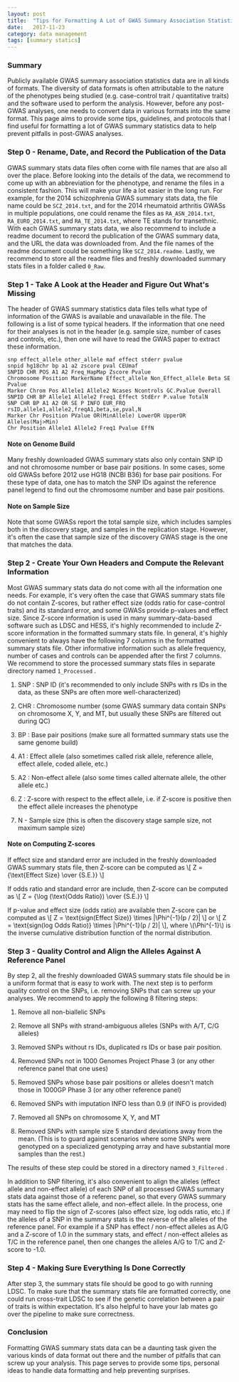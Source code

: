 ```yaml
---
layout: post
title:  "Tips for Formatting A Lot of GWAS Summary Association Statistics Data"
date:   2017-11-23
category: data management
tags: [summary statics]
---
```


<script type="text/javascript" async
src="https://cdn.mathjax.org/mathjax/latest/MathJax.js?config=TeX-MML-AM_CHTML">
</script>

### Summary

Publicly available GWAS summary association statistics data are in all kinds
of formats. The diversity of data formats is often attributable to the nature
of the phenotypes being studied (e.g. case-control trait / quantitative traits)
and the software used to perform the analysis. However, before any post-GWAS
analyses, one needs to convert data in various formats into the same format.
This page aims to provide some tips, guidelines, and protocols that I find
useful for formatting a lot of GWAS summary statistics data to help prevent
pitfalls in post-GWAS analyses.

### Step 0 - Rename, Date, and Record the Publication of the Data

GWAS summary stats data files often come with file names that are also all
over the place. Before looking into the details of the data, we recommend
to come up with an abbreviation for the phenotype, and rename the files in
a consistent fashion. This will make your life a lot easier in the long run.
For example, for the 2014 schizophrenia GWAS summary stats data, the file
name could be ```SCZ_2014.txt```, and for the 2014 rheumatoid arthritis
GWASs in multiple populations, one could rename the files as
```RA_ASN_2014.txt```, ```RA_EURO_2014.txt```, and ```RA_TE_2014.txt```,
where TE stands for transethnic. With each GWAS summary stats data, we also
recommend to include a readme document to record the publication of the GWAS
summary data, and the URL the data was downloaded from. And the file names of
the readme document could be something like ```SCZ_2014.readme```. Lastly,
we recommend to store all the readme files and freshly downloaded summary
stats files in a folder called ```0_Raw```.

### Step 1 - Take A Look at the Header and Figure Out What's Missing

The header of GWAS summary statistics data files tells what type of
information of the GWAS is available and unavailable in the file. The
following is a list of some typical headers. If the information that
one need for their analyses is not in the header (e.g. sample size, number
of cases and controls, etc.), then one will have to read the GWAS paper
to extract these information.

```
snp effect_allele other_allele maf effect stderr pvalue
snpid hg18chr bp a1 a2 zscore pval CEUmaf
SNPID CHR POS A1 A2 Freq_HapMap Zscore Pvalue
Chromosome Position MarkerName Effect_allele Non_Effect_allele Beta SE Pvalue
Marker Chrom Pos Allele1 Allele2 Ncases Ncontrols GC.Pvalue Overall
SNPID CHR BP Allele1 Allele2 Freq1 Effect StdErr P.value TotalN
SNP CHR BP A1 A2 OR SE P INFO EUR_FRQ
rsID,allele1,allele2,freqA1,beta,se,pval,N
Marker Chr Position PValue OR(MinAllele) LowerOR UpperOR Alleles(Maj>Min)
Chr Position Allele1 Allele2 Freq1 Pvalue EffN
```

#### Note on Genome Build
Many freshly downloaded GWAS summary stats also only contain SNP ID and
not chromosome number or base pair positions. In some cases, some old GWASs
before 2012 use HG18 (NCBI B36) for base pair positions. For these type of
data, one has to match the SNP IDs against the reference panel legend to
find out the chromosome number and base pair positions.

#### Note on Sample Size
Note that some GWASs report the total sample size, which includes samples both
in the discovery stage, and samples in the replication stage. However,
it's often the case that sample size of the discovery GWAS stage is the
one that matches the data.

### Step 2 - Create Your Own Headers and Compute the Relevant Information

Most GWAS summary stats data do not come with all the information one needs.
For example, it's very often the case that GWAS summary stats file do not
contain Z-scores, but rather effect size (odds ratio for case-control traits)
and its standard error, and some GWASs provide p-values and effect size. Since
Z-score information is used in many summary-data-based software such as LDSC
and HESS, it's highly recommended to include Z-score information in the
formatted summary stats file. In general, it's highly convenient to always
have the following 7 columns in the formatted summary stats file. Other
informative information such as allele frequency, number of cases and
controls can be appended after the first 7 columns. We recommend to store
the processed summary stats files in separate directory named
```1_Processed``` .

1. SNP : SNP ID (it's recommended to only include SNPs with rs IDs in the data,
as these SNPs are often more well-characterized)

2. CHR : Chromosome number (some GWAS summary data contain SNPs on chromosome X,
Y, and MT, but usually these SNPs are filtered out during QC)

3. BP : Base pair positions (make sure all formatted summary stats use the same
genome build)

4. A1 : Effect allele (also sometimes called risk allele, reference allele,
effect allele, coded allele, etc.)

5. A2 : Non-effect allele (also some times called alternate allele, the other
allele etc.)

6. Z : Z-score with respect to the effect allele, i.e. if Z-score is positive
then the effect allele increases the phenotype

7. N - Sample size (this is often the discovery stage sample size, not maximum
sample size)

#### Note on Computing Z-scores

If effect size and standard error are included in the freshly downloaded GWAS
summary stats file, then Z-score can be computed as
\\[
  Z = {\text{Effect Size} \over {S.E.}}
\\]

If odds ratio and standard error are include, then Z-score can be computed as
\\[
  Z = {\log (\text{Odds Ratio}) \over {S.E.}}
\\]

If p-value and effect size (odds ratio) are available then Z-score can be
computed as
\\[
  Z = \text{sign(Effect Size)} \times |\Phi^{-1}(p / 2)|
\\]
or
\\[
  Z = \text{sign(log Odds Ratio)} \times |\Phi^{-1}(p / 2)|
\\],
where \\(\Phi^{-1}\\) is the inverse cumulative distribution function of the
normal distribution.

### Step 3 - Quality Control and Align the Alleles Against A Reference Panel

By step 2, all the freshly downloaded GWAS summary stats file should be in
a uniform format that is easy to work with. The next step is to perform
quality control on the SNPs, i.e. removing SNPs that can screw up your
analyses. We recommend to apply the following 8 filtering steps:

1. Remove all non-biallelic SNPs

2. Remove all SNPs with strand-ambiguous alleles (SNPs with A/T, C/G alleles)

3. Removed SNPs without rs IDs, duplicated rs IDs or base pair position.

4. Removed SNPs not in 1000 Genomes Project Phase 3 (or any other reference
panel that one uses) 

5. Removed SNPs whose base pair positions or alleles doesn't match those in
1000GP Phase 3 (or any other reference panel)

6. Removed SNPs with imputation INFO less than 0.9 (if INFO is provided)

7. Removed all SNPs on chromosome X, Y, and MT

8. Removed SNPs with sample size 5 standard deviations away from the mean.
   (This is to guard against scenarios where some SNPs were genotyped on a
    specialized genotyping array and have substantial more samples than the
    rest.)

The results of these step could be stored in a directory named
```3_Filtered``` .

In addition to SNP filtering, it's also convenient to align the alleles
(effect allele and non-effect allele) of each SNP of all processed GWAS
summary stats data against those of a referenc panel, so that every GWAS
summary stats has the same effect allele, and non-effect allele. In the
process, one may need to flip the sign of Z-scores (also effect size, log
odds ratio, etc.) if the alleles of a SNP in the summary stats is the
reverse of the alleles of the reference panel. For example if a SNP has
effect / non-effect alleles as A/G and a Z-score of 1.0 in the summary
stats, and effect / non-effect alleles as T/C in the reference panel, then
one changes the alleles A/G to T/C and Z-score to -1.0.

### Step 4 - Making Sure Everything Is Done Correctly

After step 3, the summary stats file should be good to go with running
LDSC. To make sure that the summary stats file are formatted correctly,
one could run cross-trait LDSC to see if the genetic correlation between
a pair of traits is within expectation. It's also helpful to have your
lab mates go over the pipeline to make sure correctness.

### Conclusion

Formatting GWAS summary stats data can be a daunting task given the various
kinds of data format out there and the number of pitfalls that can screw
up your analysis. This page serves to provide some tips, personal ideas to
handle data formatting and help preventing surprises.
